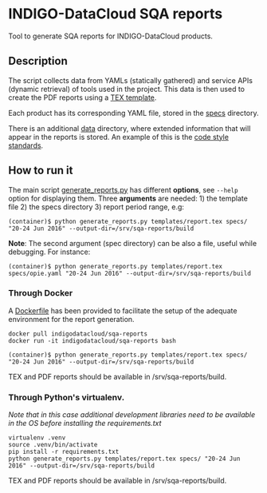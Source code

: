 # INDIGO-DataCloud SQA reports

Tool to generate SQA reports for INDIGO-DataCloud products.

## Description

The script collects data from YAMLs (statically gathered) and service APIs (dynamic retrieval) of tools used in the project. This data is then used to create the PDF reports using a [TEX template](templates/report.tex).

Each product has its corresponding YAML file, stored in the [specs](specs) directory.

There is an additional [data](data) directory, where extended information that will appear in the reports is stored. An example of this is the [code style standards](data/code_style.yaml).

## How to run it

The main script [generate_reports.py](generate_reports.py) has different **options**, see `--help` option for displaying them. Three **arguments** are needed: 1) the template file 2) the specs directory 3) report period range, e.g:
```{r, engine='bash', count_lines}
(container)$ python generate_reports.py templates/report.tex specs/ "20-24 Jun 2016" --output-dir=/srv/sqa-reports/build
```

**Note**: The second argument (spec directory) can be also a file, useful while debugging. For instance:
```{r, engine='bash', count_lines}
(container)$ python generate_reports.py templates/report.tex specs/opie.yaml "20-24 Jun 2016" --output-dir=/srv/sqa-reports/build
```

### Through Docker

A [Dockerfile](docker/Dockerfile) has been provided to facilitate the setup of the adequate environment for the report generation.

```{r, engine='bash', count_lines}
docker pull indigodatacloud/sqa-reports
docker run -it indigodatacloud/sqa-reports bash

(container)$ python generate_reports.py templates/report.tex specs/ "20-24 Jun 2016" --output-dir=/srv/sqa-reports/build
```

TEX and PDF reports should be available in /srv/sqa-reports/build.

### Through Python's virtualenv.

*Note that in this case additional development libraries need to be available in the OS before installing the requirements.txt*

```{r, engine='bash', count_lines}
virtualenv .venv
source .venv/bin/activate
pip install -r requirements.txt
python generate_reports.py templates/report.tex specs/ "20-24 Jun 2016" --output-dir=/srv/sqa-reports/build
```

TEX and PDF reports should be available in /srv/sqa-reports/build.
